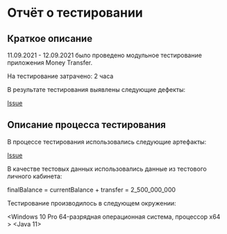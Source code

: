 # Отчёт о тестировании <Money Transfer>

## Краткое описание

11.09.2021 - 12.09.2021 было проведено модульное тестирование приложения Money Transfer.

На тестирование затрачено: 2 часа

В результате тестирования выявлены следующие дефекты:

[Issue](https://github.com/KatShushun/D-Project-Money-Transfer/issues/2#issue-1014424547)


## Описание процесса тестирования

В процессе тестирования использовались следующие артефакты:

[Issue](https://docs.google.com/spreadsheets/d/1iaJoUdNTHYiL8LMhRseECMZlXFpFa2cXVt5PzXCdVGo/edit?usp=sharing)


В качестве тестовых данных использовались данные из тестового личного кабинета:

finalBalance = currentBalance + transfer = 2_500_000_000


Тестирование производилось в следующем окружении:

<Windows 10 Pro 64-разрядная операционная система, процессор x64 >
<Java 11>
